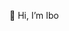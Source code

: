 👋 Hi, I’m Ibo

<!---
iboelsakka/iboelsakka is a ✨ special ✨ repository because its `README.md` (this file) appears on your GitHub profile.
You can click the Preview link to take a look at your changes.
--->
